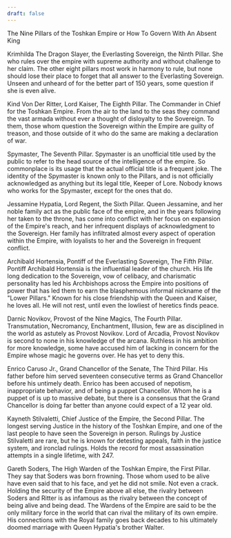 ```yaml
---
draft: false
---
```

The Nine Pillars of the Toshkan Empire or How To Govern With An Absent King

Krimhilda The Dragon Slayer, the Everlasting Sovereign, the Ninth Pillar. She who rules over the empire with supreme authority and without challenge to her claim. The other eight pillars most work in harmony to rule, but none should lose their place to forget that all answer to the Everlasting Sovereign. Unseen and unheard of for the better part of 150 years, some question if she is even alive.

Kind Von Der Ritter, Lord Kaiser, The Eighth Pillar. The Commander in Chief for the Toshkan Empire. From the air to the land to the seas they command the vast armada without ever a thought of disloyalty to the Sovereign. To them, those whom question the Sovereign within the Empire are guilty of treason, and those outside of it who do the same are making a declaration of war. 

Spymaster, The Seventh Pillar. Spymaster is an unofficial title used by the public to refer to the head source of the intelligence of the empire. So commonplace is its usage that the actual official title is a frequent joke. The identity of the Spymaster is known only to the Pillars, and is not officially acknowledged as anything but its legal title, Keeper of Lore. Nobody knows who works for the Spymaster, except for the ones that do.

Jessamine Hypatia, Lord Regent, the Sixth Pillar. Queen Jessamine, and her noble family act as the public face of the empire, and in the years following her taken to the throne, has come into conflict with her focus on expansion of the Empire's reach, and her infrequent displays of acknowledgment to the Sovereign. Her family has infiltrated almost every aspect of operation within the Empire, with loyalists to her and the Sovereign in frequent conflict. 

Archibald Hortensia, Pontiff of the Everlasting Sovereign, The Fifth Pillar. Pontiff Archibald Hortensia is the influential leader of the church. His life long dedication to the Sovereign, vow of celibacy, and charismatic personality has led his Archbishops across the Empire into positions of power that has led them to earn the blasphemous informal nickname of the "Lower Pillars." Known for his close friendship with the Queen and Kaiser, he loves all. He will not rest, until even the lowliest of heretics finds peace. 

Darnic Novikov, Provost of the Nine Magics, The Fourth Pillar. Transmutation, Necromancy, Enchantment, Illusion, few are as disciplined in the world as astutely as Provost Novikov. Lord of Arcadia, Provost Novikov is second to none in his knowledge of the arcana. Ruthless in his ambition for more knowledge, some have accused him of lacking in concern for the Empire whose magic he governs over. He has yet to deny this.

Enrico Caruso Jr., Grand Chancellor of the Senate, The Third Pillar. His father before him served seventeen consecutive terms as Grand Chancellor before his untimely death. Enrico has been accused of nepotism, inappropriate behavior, and of being a puppet Chancellor. Whom he is a puppet of is up to massive debate, but there is a consensus that the Grand Chancellor is doing far better than anyone could expect of a 12 year old. 

Kayneth Stilvaletti, Chief Justice of the Empire, the Second Pillar. The longest serving Justice in the history of the Toshkan Empire, and one of the last people to have seen the Sovereign in person. Rulings by Justice Stilvaletti are rare, but he is known for detesting appeals, faith in the justice system, and ironclad rulings. Holds the record for most assassination attempts in a single lifetime, with 247.

Gareth Soders, The High Warden of the Toshkan Empire, the First Pillar. They say that Soders was born frowning. Those whom used to be alive have even said that to his face, and yet he did not smile. Not even a crack. Holding the security of the Empire above all else, the rivalry between Soders and Ritter is as infamous as the rivalry between the concept of being alive and being dead. The Wardens of the Empire are said to be the only military force in the world that can rival the military of its own empire. His connections with the Royal family goes back decades to his ultimately doomed marriage with Queen Hypatia's brother Walter.